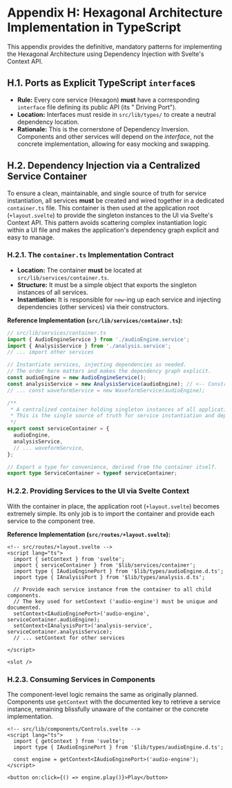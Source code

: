 [//]: # ( vibe-player-v3-docs/docs/refactor-plan/appendix-h-hexagonal-architecture.md )
# Appendix H: Hexagonal Architecture Implementation in TypeScript

This appendix provides the definitive, mandatory patterns for implementing the Hexagonal Architecture using Dependency
Injection with Svelte's Context API.

## H.1. Ports as Explicit TypeScript `interface`s

* **Rule:** Every core service (Hexagon) **must** have a corresponding `interface` file defining its public API (its "
  Driving Port").
* **Location:** Interfaces must reside in `src/lib/types/` to create a neutral dependency location.
* **Rationale:** This is the cornerstone of Dependency Inversion. Components and other services will depend on the
  *interface*, not the concrete implementation, allowing for easy mocking and swapping.

## H.2. Dependency Injection via a Centralized Service Container

To ensure a clean, maintainable, and single source of truth for service instantiation, all services **must** be created and wired together in a dedicated `container.ts` file. This container is then used at the application root (`+layout.svelte`) to provide the singleton instances to the UI via Svelte's Context API. This pattern avoids scattering complex instantiation logic within a UI file and makes the application's dependency graph explicit and easy to manage.

### H.2.1. The `container.ts` Implementation Contract

*   **Location:** The container **must** be located at `src/lib/services/container.ts`.
*   **Structure:** It must be a simple object that exports the singleton instances of all services.
*   **Instantiation:** It is responsible for `new`-ing up each service and injecting dependencies (other services) via their constructors.

**Reference Implementation (`src/lib/services/container.ts`):**
```typescript
// src/lib/services/container.ts
import { AudioEngineService } from './audioEngine.service';
import { AnalysisService } from './analysis.service';
// ... import other services

// Instantiate services, injecting dependencies as needed.
// The order here matters and makes the dependency graph explicit.
const audioEngine = new AudioEngineService();
const analysisService = new AnalysisService(audioEngine); // <-- Constructor Injection
// ... const waveformService = new WaveformService(audioEngine);

/**
 * A centralized container holding singleton instances of all application services.
 * This is the single source of truth for service instantiation and dependency injection.
 */
export const serviceContainer = {
  audioEngine,
  analysisService,
  // ... waveformService,
};

// Export a type for convenience, derived from the container itself.
export type ServiceContainer = typeof serviceContainer;
```

### H.2.2. Providing Services to the UI via Svelte Context

With the container in place, the application root (`+layout.svelte`) becomes extremely simple. Its only job is to import the container and provide each service to the component tree.

**Reference Implementation (`src/routes/+layout.svelte`):**
```svelte
<!-- src/routes/+layout.svelte -->
<script lang="ts">
  import { setContext } from 'svelte';
  import { serviceContainer } from '$lib/services/container';
  import type { IAudioEnginePort } from '$lib/types/audioEngine.d.ts';
  import type { IAnalysisPort } from '$lib/types/analysis.d.ts';

  // Provide each service instance from the container to all child components.
  // The key used for setContext ('audio-engine') must be unique and documented.
  setContext<IAudioEnginePort>('audio-engine', serviceContainer.audioEngine);
  setContext<IAnalysisPort>('analysis-service', serviceContainer.analysisService);
  // ... setContext for other services

</script>

<slot />
```

### H.2.3. Consuming Services in Components

The component-level logic remains the same as originally planned. Components use `getContext` with the documented key to retrieve a service instance, remaining blissfully unaware of the container or the concrete implementation.

```svelte
<!-- src/lib/components/Controls.svelte -->
<script lang="ts">
  import { getContext } from 'svelte';
  import type { IAudioEnginePort } from '$lib/types/audioEngine.d.ts';

  const engine = getContext<IAudioEnginePort>('audio-engine');
</script>

<button on:click={() => engine.play()}>Play</button>
```